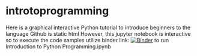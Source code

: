 # introtoprogramming
Here is a graphical interactive Python tutorial to introduce beginners to the language
Github is static html
However, this jupyter notebook is interactive so to execute the code samples utilize binder link: 
[![Binder](https://mybinder.org/badge_logo.svg)](https://mybinder.org/v2/gh/compscicoach/introtoprogramming/master) to run Introduction to Python Programming.ipynb
